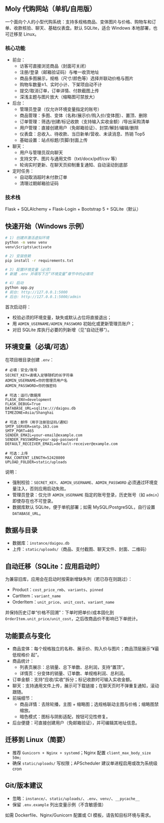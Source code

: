 ## Moly 代购网站（单机/自用版）

一个面向个人的小型代购系统：支持多规格商品、变体图片与价格、购物车和订单、收款核验、聊天、基础仪表盘。默认 SQLite，适合 Windows 本地部署，也可迁移至 Linux。

### 核心功能
- 前台：
  - 访客可直接浏览商品（封面可关闭）
  - 注册/登录（邮箱验证码）与唯一收货地址
  - 商品多图展示，规格（尺寸/颜色等）选择并联动价格与图片
  - 购物车数量≥1、实时小计、下架项自动不计
  - 提交/取消订单，订单详情、付款截图上传
  - 深浅主题与图片放大（缩略图可禁放大）
- 后台：
  - 管理员登录（仅允许环境变量指定的账号）
  - 商品管理：多图、变体（名称/展示价/购入价/变体图）、置顶、删除
  - 订单管理：筛选/创建/标记收款（支持输入实收金额）/导出采购清单
  - 用户管理：直接创建用户（免邮箱验证）、封禁/解封/编辑/删除
  - 仪表盘：总收入、待收款、当日新单/营收、未读消息、热销 Top5
  - 基础设置：站点标题/页脚/封面上传
- 聊天：
  - 用户与管理员双向聊天
  - 支持文字、图片与通用文件（txt/docx/pdf/csv 等）
  - 轮询实时更新、在聊天页抑制重复通知、自动滚动到底部
- 定时任务：
  - 自动取消超时未付款订单
  - 清理过期邮箱验证码

### 技术栈
Flask + SQLAlchemy + Flask-Login + Bootstrap 5 + SQLite（默认）

## 快速开始（Windows 示例）
```bash
# 1) 创建并激活虚拟环境
python -m venv venv
venv\Scripts\activate

# 2) 安装依赖
pip install -r requirements.txt

# 3) 配置环境变量（必须）
# 新建 .env 并填写下方“环境变量”章节中的必填项

# 4) 启动
python app.py
# 前台: http://127.0.0.1:5000
# 后台: http://127.0.0.1:5000/admin
```

首次启动将：
- 校验必须的环境变量，缺失或默认占位将直接退出；
- 用 `ADMIN_USERNAME/ADMIN_PASSWORD` 初始化或更新管理员账户；
- 对旧 SQLite 库执行必要的列新增（见“自动迁移”）。

## 环境变量（必填/可选）
在项目根目录创建 `.env`：
```env
# 必填：安全/账号
SECRET_KEY=请填入足够随机的长字符串
ADMIN_USERNAME=你的管理员用户名
ADMIN_PASSWORD=你的强密码

# 可选：运行/数据库
FLASK_ENV=development
FLASK_DEBUG=True
DATABASE_URL=sqlite:///daigou.db
TIMEZONE=Asia/Shanghai

# 可选：邮件（用于注册验证码/通知）
SMTP_SERVER=smtp.163.com
SMTP_PORT=465
SENDER_EMAIL=your-email@example.com
SENDER_PASSWORD=your-app-password
DEFAULT_RECEIVER_EMAIL=default-receiver@example.com

# 可选：上传
MAX_CONTENT_LENGTH=52428800
UPLOAD_FOLDER=static/uploads
```

说明：
- 强制校验：`SECRET_KEY`、`ADMIN_USERNAME`、`ADMIN_PASSWORD` 必须通过环境变量注入，否则应用启动失败。
- 管理员登录：仅允许 `ADMIN_USERNAME` 指定的账号登录，历史账号（如 `admin`）即使存在也不可登录。
- 数据库默认 SQLite，便于单机部署；如需 MySQL/PostgreSQL，自行设置 `DATABASE_URL`。

## 数据与目录
- 数据库：`instance/daigou.db`
- 上传：`static/uploads/`（商品、支付截图、聊天文件、封面、二维码）

## 自动迁移（SQLite：应用启动时）
为兼容旧库，应用会在启动时按需新增缺失列（若已存在则跳过）：
- Product：`cost_price_rmb`、`variants`、`pinned`
- CartItem：`variant_name`
- OrderItem：`unit_price`、`unit_cost`、`variant_name`

并保持历史订单“价格不回溯”：下单时把单价/成本固化到 `OrderItem.unit_price/unit_cost`，之后改商品价不影响已下单统计。

## 功能要点与变化
- 商品变体：每个规格独立的名称、展示价、购入价与图片；商品顶层展示“¥最低规格价 起”。
- 商品统计：
  - 列表页展示：总销量、总下单数、总利润，支持“置顶”。
  - 详情页：分变体的销量、订单数、单规格利润、总利润。
- 订单金额：支持“应收/实收”拆分；标记收款时可输入实收金额。
- 聊天：支持通用文件上传，展示可下载链接；在聊天页时不弹重复通知，滚动跟随。
- 前端细节：
  - 商品详情：去除轮播，主图 + 缩略图；选规格联动主图与价格；缩略图禁缩放。
  - 暗色模式：图标与阴影适配，按钮可见性修复。
- 后台便捷：可直接创建用户（免邮箱验证），并可编辑其地址信息。

## 迁移到 Linux（简要）
- 推荐 `Gunicorn + Nginx + systemd`；Nginx 配置 `client_max_body_size 50m;`
- 确保 `static/uploads/` 写权限；APScheduler 建议单进程启用或改为系统级 cron

## Git/版本建议
- 忽略：`instance/`、`static/uploads/`、`.env`、`venv/`、`__pycache__`
- 保留 `.env.example` 列出变量示例（不含敏感值）

如需 Dockerfile、Nginx/Gunicorn 配置或 CI 模板，请告知目标环境与需求。


